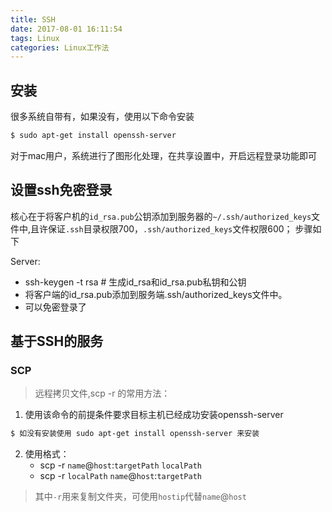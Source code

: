 ```yaml
---
title: SSH
date: 2017-08-01 16:11:54
tags: Linux
categories: Linux工作法
---
```


## 安装
很多系统自带有，如果没有，使用以下命令安装
```bash
$ sudo apt-get install openssh-server
```
对于mac用户，系统进行了图形化处理，在共享设置中，开启远程登录功能即可

## 设置ssh免密登录

核心在于将客户机的`id_rsa.pub`公钥添加到服务器的`~/.ssh/authorized_keys`文件中,且许保证`.ssh`目录权限700，`.ssh/authorized_keys`文件权限600；
步骤如下

Server:
- ssh-keygen -t rsa   # 生成id_rsa和id_rsa.pub私钥和公钥
- 将客户端的id_rsa.pub添加到服务端.ssh/authorized_keys文件中。
- 可以免密登录了

## 基于SSH的服务

### SCP
> 远程拷贝文件,scp -r 的常用方法：

1. 使用该命令的前提条件要求目标主机已经成功安装openssh-server
```bash
$ 如没有安装使用 sudo apt-get install openssh-server 来安装
```
2. 使用格式：
    - scp -r `name`@`host`:`targetPath` `localPath`
    - scp -r `localPath` `name`@`host`:`targetPath`
> 其中`-r`用来复制文件夹，可使用`hostip`代替`name`@`host`



